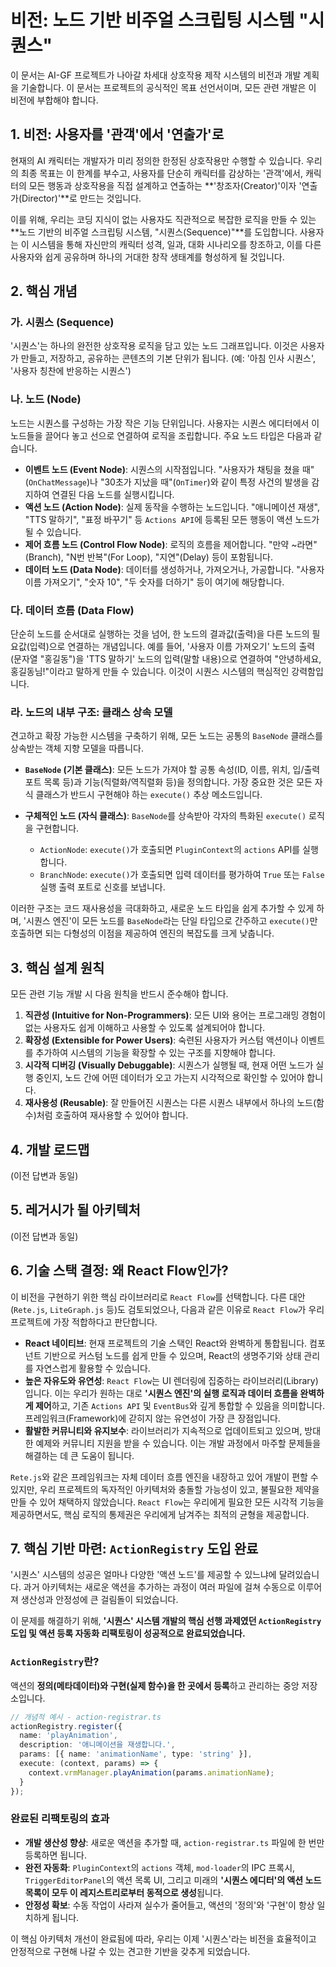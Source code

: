 # 비전: 노드 기반 비주얼 스크립팅 시스템 "시퀀스"

이 문서는 AI-GF 프로젝트가 나아갈 차세대 상호작용 제작 시스템의 비전과 개발 계획을 기술합니다. 이 문서는 프로젝트의 공식적인 목표 선언서이며, 모든 관련 개발은 이 비전에 부합해야 합니다.

## 1. 비전: 사용자를 '관객'에서 '연출가'로

현재의 AI 캐릭터는 개발자가 미리 정의한 한정된 상호작용만 수행할 수 있습니다. 우리의 최종 목표는 이 한계를 부수고, 사용자를 단순히 캐릭터를 감상하는 '관객'에서, 캐릭터의 모든 행동과 상호작용을 직접 설계하고 연출하는 **'창조자(Creator)'이자 '연출가(Director)'**로 만드는 것입니다.

이를 위해, 우리는 코딩 지식이 없는 사용자도 직관적으로 복잡한 로직을 만들 수 있는 **노드 기반의 비주얼 스크립팅 시스템, "시퀀스(Sequence)"**를 도입합니다. 사용자는 이 시스템을 통해 자신만의 캐릭터 성격, 일과, 대화 시나리오를 창조하고, 이를 다른 사용자와 쉽게 공유하며 하나의 거대한 창작 생태계를 형성하게 될 것입니다.

## 2. 핵심 개념

### 가. 시퀀스 (Sequence)
'시퀀스'는 하나의 완전한 상호작용 로직을 담고 있는 노드 그래프입니다. 이것은 사용자가 만들고, 저장하고, 공유하는 콘텐츠의 기본 단위가 됩니다. (예: '아침 인사 시퀀스', '사용자 칭찬에 반응하는 시퀀스')

### 나. 노드 (Node)
노드는 시퀀스를 구성하는 가장 작은 기능 단위입니다. 사용자는 시퀀스 에디터에서 이 노드들을 끌어다 놓고 선으로 연결하여 로직을 조립합니다. 주요 노드 타입은 다음과 같습니다.

-   **이벤트 노드 (Event Node)**: 시퀀스의 시작점입니다. "사용자가 채팅을 쳤을 때"(`OnChatMessage`)나 "30초가 지났을 때"(`OnTimer`)와 같이 특정 사건의 발생을 감지하여 연결된 다음 노드를 실행시킵니다.
-   **액션 노드 (Action Node)**: 실제 동작을 수행하는 노드입니다. "애니메이션 재생", "TTS 말하기", "표정 바꾸기" 등 `Actions API`에 등록된 모든 행동이 액션 노드가 될 수 있습니다.
-   **제어 흐름 노드 (Control Flow Node)**: 로직의 흐름을 제어합니다. "만약 ~라면"(Branch), "N번 반복"(For Loop), "지연"(Delay) 등이 포함됩니다.
-   **데이터 노드 (Data Node)**: 데이터를 생성하거나, 가져오거나, 가공합니다. "사용자 이름 가져오기", "숫자 10", "두 숫자를 더하기" 등이 여기에 해당합니다.

### 다. 데이터 흐름 (Data Flow)
단순히 노드를 순서대로 실행하는 것을 넘어, 한 노드의 결과값(출력)을 다른 노드의 필요값(입력)으로 연결하는 개념입니다. 예를 들어, '사용자 이름 가져오기' 노드의 출력(문자열 "홍길동")을 'TTS 말하기' 노드의 입력(말할 내용)으로 연결하여 "안녕하세요, 홍길동님!"이라고 말하게 만들 수 있습니다. 이것이 시퀀스 시스템의 핵심적인 강력함입니다.

### 라. 노드의 내부 구조: 클래스 상속 모델
견고하고 확장 가능한 시스템을 구축하기 위해, 모든 노드는 공통의 `BaseNode` 클래스를 상속받는 객체 지향 모델을 따릅니다.

-   **`BaseNode` (기본 클래스)**: 모든 노드가 가져야 할 공통 속성(ID, 이름, 위치, 입/출력 포트 목록 등)과 기능(직렬화/역직렬화 등)을 정의합니다. 가장 중요한 것은 모든 자식 클래스가 반드시 구현해야 하는 `execute()` 추상 메소드입니다.

-   **구체적인 노드 (자식 클래스)**: `BaseNode`를 상속받아 각자의 특화된 `execute()` 로직을 구현합니다.
    -   `ActionNode`: `execute()`가 호출되면 `PluginContext`의 `actions` API를 실행합니다.
    -   `BranchNode`: `execute()`가 호출되면 입력 데이터를 평가하여 `True` 또는 `False` 실행 출력 포트로 신호를 보냅니다.

이러한 구조는 코드 재사용성을 극대화하고, 새로운 노드 타입을 쉽게 추가할 수 있게 하며, '시퀀스 엔진'이 모든 노드를 `BaseNode`라는 단일 타입으로 간주하고 `execute()`만 호출하면 되는 다형성의 이점을 제공하여 엔진의 복잡도를 크게 낮춥니다.

## 3. 핵심 설계 원칙

모든 관련 기능 개발 시 다음 원칙을 반드시 준수해야 합니다.

1.  **직관성 (Intuitive for Non-Programmers)**: 모든 UI와 용어는 프로그래밍 경험이 없는 사용자도 쉽게 이해하고 사용할 수 있도록 설계되어야 합니다.
2.  **확장성 (Extensible for Power Users)**: 숙련된 사용자가 커스텀 액션이나 이벤트를 추가하여 시스템의 기능을 확장할 수 있는 구조를 지향해야 합니다.
3.  **시각적 디버깅 (Visually Debuggable)**: 시퀀스가 실행될 때, 현재 어떤 노드가 실행 중인지, 노드 간에 어떤 데이터가 오고 가는지 시각적으로 확인할 수 있어야 합니다.
4.  **재사용성 (Reusable)**: 잘 만들어진 시퀀스는 다른 시퀀스 내부에서 하나의 노드(함수)처럼 호출하여 재사용할 수 있어야 합니다.

## 4. 개발 로드맵

(이전 답변과 동일)

## 5. 레거시가 될 아키텍처

(이전 답변과 동일)

## 6. 기술 스택 결정: 왜 React Flow인가?

이 비전을 구현하기 위한 핵심 라이브러리로 `React Flow`를 선택합니다. 다른 대안(`Rete.js`, `LiteGraph.js` 등)도 검토되었으나, 다음과 같은 이유로 `React Flow`가 우리 프로젝트에 가장 적합하다고 판단합니다.

-   **React 네이티브**: 현재 프로젝트의 기술 스택인 React와 완벽하게 통합됩니다. 컴포넌트 기반으로 커스텀 노드를 쉽게 만들 수 있으며, React의 생명주기와 상태 관리를 자연스럽게 활용할 수 있습니다.
-   **높은 자유도와 유연성**: `React Flow`는 UI 렌더링에 집중하는 라이브러리(Library)입니다. 이는 우리가 원하는 대로 **'시퀀스 엔진'의 실행 로직과 데이터 흐름을 완벽하게 제어**하고, 기존 `Actions API` 및 `EventBus`와 깊게 통합할 수 있음을 의미합니다. 프레임워크(Framework)에 갇히지 않는 유연성이 가장 큰 장점입니다.
-   **활발한 커뮤니티와 유지보수**: 라이브러리가 지속적으로 업데이트되고 있으며, 방대한 예제와 커뮤니티 지원을 받을 수 있습니다. 이는 개발 과정에서 마주할 문제들을 해결하는 데 큰 도움이 됩니다.

`Rete.js`와 같은 프레임워크는 자체 데이터 흐름 엔진을 내장하고 있어 개발이 편할 수 있지만, 우리 프로젝트의 독자적인 아키텍처와 충돌할 가능성이 있고, 불필요한 제약을 만들 수 있어 채택하지 않았습니다. `React Flow`는 우리에게 필요한 모든 시각적 기능을 제공하면서도, 핵심 로직의 통제권은 우리에게 남겨주는 최적의 균형을 제공합니다.

## 7. 핵심 기반 마련: `ActionRegistry` 도입 완료

'시퀀스' 시스템의 성공은 얼마나 다양한 '액션 노드'를 제공할 수 있느냐에 달려있습니다. 과거 아키텍처는 새로운 액션을 추가하는 과정이 여러 파일에 걸쳐 수동으로 이루어져 생산성과 안정성에 큰 걸림돌이 되었습니다.

이 문제를 해결하기 위해, **'시퀀스' 시스템 개발의 핵심 선행 과제였던 `ActionRegistry` 도입 및 액션 등록 자동화 리팩토링이 성공적으로 완료되었습니다.**

### `ActionRegistry`란?

액션의 **정의(메타데이터)와 구현(실제 함수)을 한 곳에서 등록**하고 관리하는 중앙 저장소입니다.

```typescript
// 개념적 예시 - action-registrar.ts
actionRegistry.register({
  name: 'playAnimation',
  description: '애니메이션을 재생합니다.',
  params: [{ name: 'animationName', type: 'string' }],
  execute: (context, params) => {
    context.vrmManager.playAnimation(params.animationName);
  }
});
```

### 완료된 리팩토링의 효과

-   **개발 생산성 향상**: 새로운 액션을 추가할 때, `action-registrar.ts` 파일에 한 번만 등록하면 됩니다.
-   **완전 자동화**: `PluginContext`의 `actions` 객체, `mod-loader`의 IPC 프록시, `TriggerEditorPanel`의 액션 목록 UI, 그리고 미래의 **'시퀀스 에디터'의 액션 노드 목록이 모두 이 레지스트리로부터 동적으로 생성**됩니다.
-   **안정성 확보**: 수동 작업이 사라져 실수가 줄어들고, 액션의 '정의'와 '구현'이 항상 일치하게 됩니다.

이 핵심 아키텍처 개선이 완료됨에 따라, 우리는 이제 '시퀀스'라는 비전을 효율적이고 안정적으로 구현해 나갈 수 있는 견고한 기반을 갖추게 되었습니다.